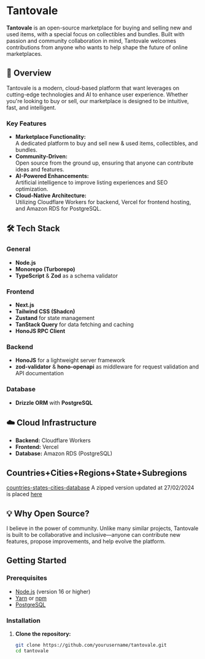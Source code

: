 # Tantovale

**Tantovale** is an open-source marketplace for buying and selling new and used items, with a special focus on collectibles and bundles.
Built with passion and community collaboration in mind, Tantovale welcomes contributions from anyone who wants to help shape the future of online marketplaces.

## 🚀 Overview

Tantovale is a modern, cloud-based platform that want leverages on cutting-edge technologies and AI to enhance user experience.
Whether you're looking to buy or sell, our marketplace is designed to be intuitive, fast, and intelligent.

### Key Features

- **Marketplace Functionality:**  
  A dedicated platform to buy and sell new & used items, collectibles, and bundles.
- **Community-Driven:**  
  Open source from the ground up, ensuring that anyone can contribute ideas and features.
- **AI-Powered Enhancements:**  
  Artificial intelligence to improve listing experiences and SEO optimization.
- **Cloud-Native Architecture:**  
  Utilizing Cloudflare Workers for backend, Vercel for frontend hosting, and Amazon RDS for PostgreSQL.

## 🛠️ Tech Stack

### General

- **Node.js**
- **Monorepo (Turborepo)**
- **TypeScript** & **Zod** as a schema validator

### Frontend

- **Next.js**
- **Tailwind CSS (Shadcn)**
- **Zustand** for state management
- **TanStack Query** for data fetching and caching
- **HonoJS RPC Client**

### Backend

- **HonoJS** for a lightweight server framework
- **zod-validator** & **hono-openapi** as middleware for request validation and API documentation

### Database

- **Drizzle ORM** with **PostgreSQL**

## ☁️ Cloud Infrastructure

- **Backend:** Cloudflare Workers
- **Frontend:** Vercel
- **Database:** Amazon RDS (PostgreSQL)

## Countries+Cities+Regions+State+Subregions
[countries-states-cities-database](https://github.com/dr5hn/countries-states-cities-database)
A zipped version updated at 27/02/2024 is placed [here](https://github.com/rown89/tantovale/tree/main/apps/server/database/scripts/seeders/countries/data)

## 💡 Why Open Source?

I believe in the power of community. Unlike many similar projects, Tantovale is built to be collaborative and inclusive—anyone can contribute new features, propose improvements, and help evolve the platform.

## Getting Started

### Prerequisites

- [Node.js](https://nodejs.org/) (version 16 or higher)
- [Yarn](https://yarnpkg.com/) or [npm](https://www.npmjs.com/)
- [PostgreSQL](https://www.postgresql.org/)

### Installation

1. **Clone the repository:**

   ```bash
   git clone https://github.com/yourusername/tantovale.git
   cd tantovale
   ```
